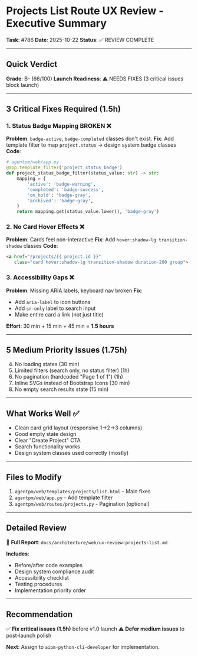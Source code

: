 # Projects List Route UX Review - Executive Summary

**Task**: #786
**Date**: 2025-10-22
**Status**: ✅ REVIEW COMPLETE

---

## Quick Verdict

**Grade**: B- (66/100)
**Launch Readiness**: ⚠️ NEEDS FIXES (3 critical issues block launch)

---

## 3 Critical Fixes Required (1.5h)

### 1. Status Badge Mapping BROKEN ❌
**Problem**: `badge-active`, `badge-completed` classes don't exist.
**Fix**: Add template filter to map `project.status` → design system badge classes
**Code**:
```python
# agentpm/web/app.py
@app.template_filter('project_status_badge')
def project_status_badge_filter(status_value: str) -> str:
    mapping = {
        'active': 'badge-warning',
        'completed': 'badge-success',
        'on_hold': 'badge-gray',
        'archived': 'badge-gray',
    }
    return mapping.get(status_value.lower(), 'badge-gray')
```

### 2. No Card Hover Effects ❌
**Problem**: Cards feel non-interactive
**Fix**: Add `hover:shadow-lg transition-shadow` classes
**Code**:
```html
<a href="/projects/{{ project.id }}"
   class="card hover:shadow-lg transition-shadow duration-200 group">
```

### 3. Accessibility Gaps ❌
**Problem**: Missing ARIA labels, keyboard nav broken
**Fix**:
- Add `aria-label` to icon buttons
- Add `sr-only` label to search input
- Make entire card a link (not just title)

**Effort**: 30 min + 15 min + 45 min = **1.5 hours**

---

## 5 Medium Priority Issues (1.75h)

4. No loading states (30 min)
5. Limited filters (search only, no status filter) (1h)
6. No pagination (hardcoded "Page 1 of 1") (1h)
7. Inline SVGs instead of Bootstrap Icons (30 min)
8. No empty search results state (15 min)

---

## What Works Well ✅

- Clean card grid layout (responsive 1→2→3 columns)
- Good empty state design
- Clear "Create Project" CTA
- Search functionality works
- Design system classes used correctly (mostly)

---

## Files to Modify

1. `agentpm/web/templates/projects/list.html` - Main fixes
2. `agentpm/web/app.py` - Add template filter
3. `agentpm/web/routes/projects.py` - Pagination (optional)

---

## Detailed Review

📄 **Full Report**: `docs/architecture/web/ux-review-projects-list.md`

**Includes**:
- Before/after code examples
- Design system compliance audit
- Accessibility checklist
- Testing procedures
- Implementation priority order

---

## Recommendation

✅ **Fix critical issues (1.5h)** before v1.0 launch
⚠️ **Defer medium issues** to post-launch polish

**Next**: Assign to `aipm-python-cli-developer` for implementation.
